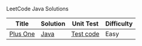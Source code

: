 LeetCode Java Solutions

| Title | Solution | Unit Test| Difficulty |
| ----- | -------- | -------- | ---------- |
|[Plus One](https://leetcode.com/problems/plus-one/)|[Java](./src/com/mel/chui/leetcode/PlusOneSolution.java)|[Test code](./test/com/mel/chui/leetcode/PlusOneSolutionTest.java)|Easy|